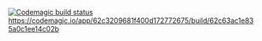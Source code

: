 [![Codemagic build status](https://api.codemagic.io/apps/62c3209681f400d172772675/62c3209681f400d172772674/status_badge.svg)](https://codemagic.io/apps/62c3209681f400d172772675/62c3209681f400d172772674/latest_build)
https://codemagic.io/app/62c3209681f400d172772675/build/62c63ac1e835a0c1ee14c02b
